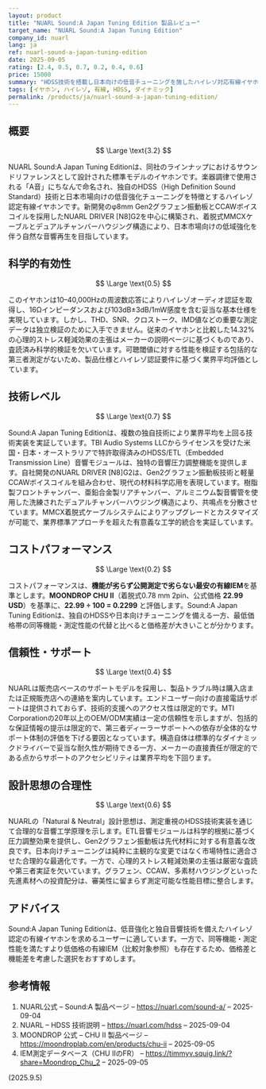 ```yaml
---
layout: product
title: "NUARL Sound:A Japan Tuning Edition 製品レビュー"
target_name: "NUARL Sound:A Japan Tuning Edition"
company_id: nuarl
lang: ja
ref: nuarl-sound-a-japan-tuning-edition
date: 2025-09-05
rating: [2.4, 0.5, 0.7, 0.2, 0.4, 0.6]
price: 15000
summary: "HDSS技術を搭載し日本向けの低音チューニングを施したハイレゾ対応有線イヤホン、グラフェン振動板を使用した独自開発NUARL DRIVER [N8]G2を採用"
tags: [イヤホン, ハイレゾ, 有線, HDSS, ダイナミック]
permalink: /products/ja/nuarl-sound-a-japan-tuning-edition/
---
```


## 概要

$$ \Large \text{3.2} $$

NUARL Sound:A Japan Tuning Editionは、同社のラインナップにおけるサウンドリファレンスとして設計された標準モデルのイヤホンです。楽器調律で使用される「A音」にちなんで命名され、独自のHDSS（High Definition Sound Standard）技術と日本市場向けの低音強化チューニングを特徴とするハイレゾ認定有線イヤホンです。新開発のφ8mm Gen2グラフェン振動板とCCAWボイスコイルを採用したNUARL DRIVER [N8]G2を中心に構築され、着脱式MMCXケーブルとデュアルチャンバーハウジング構造により、日本市場向けの低域強化を伴う自然な音響再生を目指しています。

## 科学的有効性

$$ \Large \text{0.5} $$

このイヤホンは10–40,000Hzの周波数応答によりハイレゾオーディオ認証を取得し、16Ωインピーダンスおよび103dB±3dB/1mW感度を含む妥当な基本仕様を実現しています。しかし、THD、SNR、クロストーク、IMD値などの重要な測定データは独立検証のために入手できません。従来のイヤホンと比較した14.32%の心理的ストレス軽減効果の主張はメーカーの説明ページに基づくものであり、査読済み科学的検証を欠いています。可聴閾値に対する性能を検証する包括的な第三者測定がないため、製品仕様とハイレゾ認証要件に基づく業界平均評価としています。

## 技術レベル

$$ \Large \text{0.7} $$

Sound:A Japan Tuning Editionは、複数の独自技術により業界平均を上回る技術実装を実証しています。TBI Audio Systems LLCからライセンスを受けた米国・日本・オーストラリアで特許取得済みのHDSS/ETL（Embedded Transmission Line）音響モジュールは、独特の音響圧力調整機能を提供します。自社開発のNUARL DRIVER [N8]G2は、Gen2グラフェン振動板技術と軽量CCAWボイスコイルを組み合わせ、現代の材料科学応用を表現しています。樹脂製フロントチャンバー、亜鉛合金製リアチャンバー、アルミニウム製音響管を使用した洗練されたデュアルチャンバーハウジング構造により、共鳴点を分散させています。MMCX着脱式ケーブルシステムによりアップグレードとカスタマイズが可能で、業界標準アプローチを超えた有意義な工学的統合を実証しています。

## コストパフォーマンス

$$ \Large \text{0.2} $$

コストパフォーマンスは、**機能が劣らず公開測定で劣らない最安の有線IEM**を基準とします。**MOONDROP CHU II**（着脱式0.78 mm 2pin、公式価格 **22.99 USD**）を基準に、**22.99 ÷ 100 = 0.2299** と評価します。Sound:A Japan Tuning Editionは、独自のHDSSや日本向けチューニングを備える一方、最低価格帯の同等機能・測定性能の代替と比べると価格差が大きいことが分かります。

## 信頼性・サポート

$$ \Large \text{0.4} $$

NUARLは販売店ベースのサポートモデルを採用し、製品トラブル時は購入店または正規販売店への連絡を案内しています。エンドユーザー向けの直接電話サポートは提供されておらず、技術的支援へのアクセス性は限定的です。MTI Corporationの20年以上のOEM/ODM実績は一定の信頼性を示しますが、包括的な保証情報の提示は限定的で、第三者ディーラーサポートへの依存が全体的なサポート体制の評価を下げる要因となっています。構造自体は標準的なダイナミックドライバーで妥当な耐久性が期待できる一方、メーカーの直接責任が限定的である点からサポートのアクセシビリティは業界平均を下回ります。

## 設計思想の合理性

$$ \Large \text{0.6} $$

NUARLの「Natural & Neutral」設計思想は、測定重視のHDSS技術実装を通じて合理的な音響工学原理を示します。ETL音響モジュールは科学的根拠に基づく圧力調整効果を提供し、Gen2グラフェン振動板は先代材料に対する有意義な改良です。日本向けチューニングは純粋に主観的な変更ではなく市場特性に適合させた合理的な最適化です。一方で、心理的ストレス軽減効果の主張は厳密な査読や第三者実証を欠いています。グラフェン、CCAW、多素材ハウジングといった先進素材への投資配分は、審美性に留まらず測定可能な性能目標に整合します。

## アドバイス

Sound:A Japan Tuning Editionは、低音強化と独自音響技術を備えたハイレゾ認定の有線イヤホンを求めるユーザーに適しています。一方で、同等機能・測定性能を満たすより低価格の有線IEM（比較対象参照）も存在するため、価格差と機能差を考慮した選択をおすすめします。

## 参考情報

1. NUARL公式 – Sound:A 製品ページ – https://nuarl.com/sound-a/ – 2025-09-04  
2. NUARL – HDSS 技術説明 – https://nuarl.com/hdss – 2025-09-04  
3. MOONDROP 公式 – CHU II 製品ページ – https://moondroplab.com/en/products/chu-ii – 2025-09-05  
4. IEM測定データベース（CHU IIのFR） – https://timmyv.squig.link/?share=Moondrop_Chu_2 – 2025-09-05

(2025.9.5)
